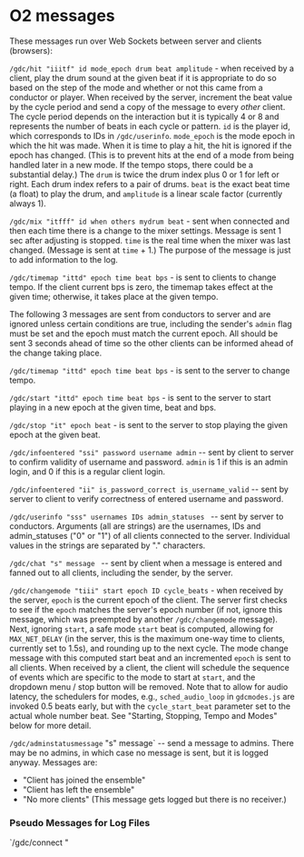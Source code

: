 # O2 messages

These messages run over Web Sockets between server and clients (browsers):

`/gdc/hit "iiitf" id mode_epoch drum beat amplitude` - when received 
by a client, play the drum sound at the given beat if it is 
appropriate to do so based on the step of the mode and whether or not 
this came from a conductor or player. When received by the server, 
increment the beat value by the cycle period and send a copy of the 
message to every *other* client. The cycle period depends on the 
interaction but it is typically 4 or 8 and represents the number of 
beats in each cycle or pattern. `id` is the player id, which 
corresponds to IDs in `/gdc/userinfo`. `mode_epoch` is the mode epoch 
in which the hit was made. When it is time to play a hit, the hit is 
ignored if the epoch has changed.  (This is to prevent hits at the end 
of a mode from being handled later in a new mode. If the tempo stops, 
there could be a substantial delay.)  The `drum` is twice the drum 
index plus 0 or 1 for left or right. Each drum index refers to a pair 
of drums. `beat` is the exact beat time (a float) to play the drum, 
and `amplitude` is a linear scale factor (currently always 1). 

`/gdc/mix "itfff" id when others mydrum beat` - sent when connected 
and then each time there is a change to the mixer settings. Message 
is sent 1 sec after adjusting is stopped. `time` is the real time 
when the mixer was last changed. (Message is sent at `time` + 1.) 
The purpose of the message is just to add information to the log. 

`/gdc/timemap "ittd" epoch time beat bps` - is sent to clients to 
change tempo. If the client current bps is zero, 
the timemap takes effect at the given time; otherwise, it takes place 
at the given tempo. 

The following 3 messages are sent from conductors to server and are 
ignored unless certain conditions are true, including the sender's 
`admin` flag must be set and the epoch must match the current 
epoch. All should be sent 3 seconds ahead of time so the other clients 
can be informed ahead of the change taking place. 

`/gdc/timemap "ittd" epoch time beat bps` - is sent to the server to 
change tempo. 

`/gdc/start "ittd" epoch time beat bps` - is sent to the server to 
start playing in a new epoch at the given time, beat and bps. 

`/gdc/stop "it" epoch beat` - is sent to the server to stop playing 
the given epoch at the given beat. 

`/gdc/infoentered "ssi" password username admin` -- sent by client to server 
to confirm validity of username and password. `admin` is 1 if this is 
an admin login, and 0 if this is a regular client login. 

`/gdc/infoentered "ii" is_password_correct is_username_valid` -- sent by server 
to client to verify correctness of entered username and password. 

`/gdc/userinfo "sss" usernames IDs admin_statuses ` -- sent by server 
to conductors. Arguments (all are strings) are the usernames, IDs and 
admin_statuses ("0" or "1") of all clients connected to the server. 
Individual values in the strings are separated by "." characters. 

`/gdc/chat "s" message ` -- sent by client when a message is entered and fanned 
out to all clients, including the sender, by the server. 

`/gdc/changemode "tiii" start epoch ID cycle_beats` - when received 
by the server, `epoch` is the current epoch of the client.  The server 
first checks to see if the `epoch` matches the server's epoch number 
(if not, ignore this message, which was preempted by another 
`/gdc/changemode` message). Next, ignoring `start`, a safe mode 
`start` beat is computed, allowing for `MAX_NET_DELAY` (in the server, 
this is the maximum one-way time to clients, currently set to 1.5s), 
and rounding up to the next cycle. The mode change message with this 
computed start beat and an incremented `epoch` is sent to all 
clients. When received by a client, the client will schedule the 
sequence of events which are specific to the mode to start at 
`start`, and the dropdown menu / stop button will be 
removed. Note that to allow for audio latency, the schedulers for 
modes, e.g., `sched_audio_loop` in `gdcmodes.js` are invoked 0.5 beats 
early, but with the `cycle_start_beat` parameter set to the actual 
whole number beat. See "Starting, Stopping, Tempo and Modes" below 
for more detail. 

`/gdc/adminstatusmessage` "s" message` -- send a message to admins. 
There may be no admins, in which case no message is sent, but it is 
logged anyway. Messages are: 
- "Client <n> has joined the ensemble"
- "Client <n> has left the ensemble"
- "No more clients" (This message gets logged but there is no receiver.) 

### Pseudo Messages for Log Files 

`/gdc/connect "


